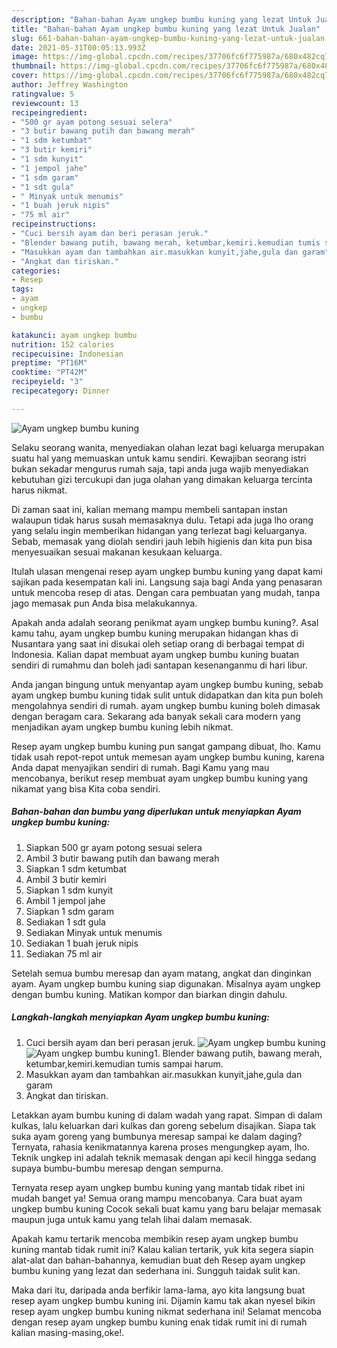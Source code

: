```yaml
---
description: "Bahan-bahan Ayam ungkep bumbu kuning yang lezat Untuk Jualan"
title: "Bahan-bahan Ayam ungkep bumbu kuning yang lezat Untuk Jualan"
slug: 661-bahan-bahan-ayam-ungkep-bumbu-kuning-yang-lezat-untuk-jualan
date: 2021-05-31T00:05:13.993Z
image: https://img-global.cpcdn.com/recipes/37706fc6f775987a/680x482cq70/ayam-ungkep-bumbu-kuning-foto-resep-utama.jpg
thumbnail: https://img-global.cpcdn.com/recipes/37706fc6f775987a/680x482cq70/ayam-ungkep-bumbu-kuning-foto-resep-utama.jpg
cover: https://img-global.cpcdn.com/recipes/37706fc6f775987a/680x482cq70/ayam-ungkep-bumbu-kuning-foto-resep-utama.jpg
author: Jeffrey Washington
ratingvalue: 5
reviewcount: 13
recipeingredient:
- "500 gr ayam potong sesuai selera"
- "3 butir bawang putih dan bawang merah"
- "1 sdm ketumbat"
- "3 butir kemiri"
- "1 sdm kunyit"
- "1 jempol jahe"
- "1 sdm garam"
- "1 sdt gula"
- " Minyak untuk menumis"
- "1 buah jeruk nipis"
- "75 ml air"
recipeinstructions:
- "Cuci bersih ayam dan beri perasan jeruk."
- "Blender bawang putih, bawang merah, ketumbar,kemiri.kemudian tumis sampai harum."
- "Masukkan ayam dan tambahkan air.masukkan kunyit,jahe,gula dan garam"
- "Angkat dan tiriskan."
categories:
- Resep
tags:
- ayam
- ungkep
- bumbu

katakunci: ayam ungkep bumbu 
nutrition: 152 calories
recipecuisine: Indonesian
preptime: "PT16M"
cooktime: "PT42M"
recipeyield: "3"
recipecategory: Dinner

---
```



![Ayam ungkep bumbu kuning](https://img-global.cpcdn.com/recipes/37706fc6f775987a/680x482cq70/ayam-ungkep-bumbu-kuning-foto-resep-utama.jpg)

Selaku seorang wanita, menyediakan olahan lezat bagi keluarga merupakan suatu hal yang memuaskan untuk kamu sendiri. Kewajiban seorang istri bukan sekadar mengurus rumah saja, tapi anda juga wajib menyediakan kebutuhan gizi tercukupi dan juga olahan yang dimakan keluarga tercinta harus nikmat.

Di zaman  saat ini, kalian memang mampu membeli santapan instan walaupun tidak harus susah memasaknya dulu. Tetapi ada juga lho orang yang selalu ingin memberikan hidangan yang terlezat bagi keluarganya. Sebab, memasak yang diolah sendiri jauh lebih higienis dan kita pun bisa menyesuaikan sesuai makanan kesukaan keluarga. 

Itulah ulasan mengenai resep ayam ungkep bumbu kuning yang dapat kami sajikan pada kesempatan kali ini. Langsung saja bagi Anda yang penasaran untuk mencoba resep di atas. Dengan cara pembuatan yang mudah, tanpa jago memasak pun Anda bisa melakukannya.

Apakah anda adalah seorang penikmat ayam ungkep bumbu kuning?. Asal kamu tahu, ayam ungkep bumbu kuning merupakan hidangan khas di Nusantara yang saat ini disukai oleh setiap orang di berbagai tempat di Indonesia. Kalian dapat membuat ayam ungkep bumbu kuning buatan sendiri di rumahmu dan boleh jadi santapan kesenanganmu di hari libur.

Anda jangan bingung untuk menyantap ayam ungkep bumbu kuning, sebab ayam ungkep bumbu kuning tidak sulit untuk didapatkan dan kita pun boleh mengolahnya sendiri di rumah. ayam ungkep bumbu kuning boleh dimasak dengan beragam cara. Sekarang ada banyak sekali cara modern yang menjadikan ayam ungkep bumbu kuning lebih nikmat.

Resep ayam ungkep bumbu kuning pun sangat gampang dibuat, lho. Kamu tidak usah repot-repot untuk memesan ayam ungkep bumbu kuning, karena Anda dapat menyajikan sendiri di rumah. Bagi Kamu yang mau mencobanya, berikut resep membuat ayam ungkep bumbu kuning yang nikamat yang bisa Kita coba sendiri.

<!--inarticleads1-->

##### Bahan-bahan dan bumbu yang diperlukan untuk menyiapkan Ayam ungkep bumbu kuning:

1. Siapkan 500 gr ayam potong sesuai selera
1. Ambil 3 butir bawang putih dan bawang merah
1. Siapkan 1 sdm ketumbat
1. Ambil 3 butir kemiri
1. Siapkan 1 sdm kunyit
1. Ambil 1 jempol jahe
1. Siapkan 1 sdm garam
1. Sediakan 1 sdt gula
1. Sediakan  Minyak untuk menumis
1. Sediakan 1 buah jeruk nipis
1. Sediakan 75 ml air


Setelah semua bumbu meresap dan ayam matang, angkat dan dinginkan ayam. Ayam ungkep bumbu kuning siap digunakan. Misalnya ayam ungkep dengan bumbu kuning. Matikan kompor dan biarkan dingin dahulu. 

<!--inarticleads2-->

##### Langkah-langkah menyiapkan Ayam ungkep bumbu kuning:

1. Cuci bersih ayam dan beri perasan jeruk.
<img src="https://img-global.cpcdn.com/steps/4acca47cdf058d42/160x128cq70/ayam-ungkep-bumbu-kuning-langkah-memasak-1-foto.jpg" alt="Ayam ungkep bumbu kuning"><img src="https://img-global.cpcdn.com/steps/24adb15da1cc7546/160x128cq70/ayam-ungkep-bumbu-kuning-langkah-memasak-1-foto.jpg" alt="Ayam ungkep bumbu kuning">1. Blender bawang putih, bawang merah, ketumbar,kemiri.kemudian tumis sampai harum.
1. Masukkan ayam dan tambahkan air.masukkan kunyit,jahe,gula dan garam
1. Angkat dan tiriskan.


Letakkan ayam bumbu kuning di dalam wadah yang rapat. Simpan di dalam kulkas, lalu keluarkan dari kulkas dan goreng sebelum disajikan. Siapa tak suka ayam goreng yang bumbunya meresap sampai ke dalam daging? Ternyata, rahasia kenikmatannya karena proses mengungkep ayam, lho. Teknik ungkep ini adalah teknik memasak dengan api kecil hingga sedang supaya bumbu-bumbu meresap dengan sempurna. 

Ternyata resep ayam ungkep bumbu kuning yang mantab tidak ribet ini mudah banget ya! Semua orang mampu mencobanya. Cara buat ayam ungkep bumbu kuning Cocok sekali buat kamu yang baru belajar memasak maupun juga untuk kamu yang telah lihai dalam memasak.

Apakah kamu tertarik mencoba membikin resep ayam ungkep bumbu kuning mantab tidak rumit ini? Kalau kalian tertarik, yuk kita segera siapin alat-alat dan bahan-bahannya, kemudian buat deh Resep ayam ungkep bumbu kuning yang lezat dan sederhana ini. Sungguh taidak sulit kan. 

Maka dari itu, daripada anda berfikir lama-lama, ayo kita langsung buat resep ayam ungkep bumbu kuning ini. Dijamin kamu tak akan nyesel bikin resep ayam ungkep bumbu kuning nikmat sederhana ini! Selamat mencoba dengan resep ayam ungkep bumbu kuning enak tidak rumit ini di rumah kalian masing-masing,oke!.

